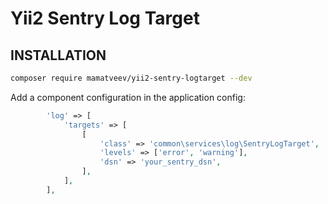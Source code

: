 Yii2 Sentry Log Target
===========================

INSTALLATION
------------

```bash
composer require mamatveev/yii2-sentry-logtarget --dev
```

Add a component configuration in the application config:

```php
        'log' => [
            'targets' => [
                [
                    'class' => 'common\services\log\SentryLogTarget',
                    'levels' => ['error', 'warning'],
                    'dsn' => 'your_sentry_dsn',
                ],
            ],
        ],
```